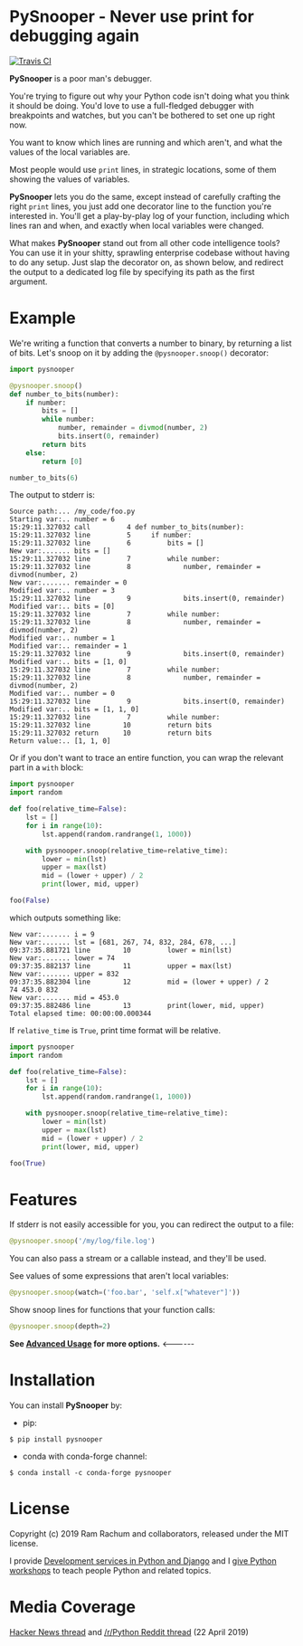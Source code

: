 # PySnooper - Never use print for debugging again #

[![Travis CI](https://img.shields.io/travis/cool-RR/PySnooper/master.svg)](https://travis-ci.org/cool-RR/PySnooper)

**PySnooper** is a poor man's debugger.

You're trying to figure out why your Python code isn't doing what you think it should be doing. You'd love to use a full-fledged debugger with breakpoints and watches, but you can't be bothered to set one up right now.

You want to know which lines are running and which aren't, and what the values of the local variables are.

Most people would use `print` lines, in strategic locations, some of them showing the values of variables.

**PySnooper** lets you do the same, except instead of carefully crafting the right `print` lines, you just add one decorator line to the function you're interested in. You'll get a play-by-play log of your function, including which lines ran and   when, and exactly when local variables were changed.

What makes **PySnooper** stand out from all other code intelligence tools? You can use it in your shitty, sprawling enterprise codebase without having to do any setup. Just slap the decorator on, as shown below, and redirect the output to a dedicated log file by specifying its path as the first argument.

# Example #

We're writing a function that converts a number to binary, by returning a list of bits. Let's snoop on it by adding the `@pysnooper.snoop()` decorator:

```python
import pysnooper

@pysnooper.snoop()
def number_to_bits(number):
    if number:
        bits = []
        while number:
            number, remainder = divmod(number, 2)
            bits.insert(0, remainder)
        return bits
    else:
        return [0]

number_to_bits(6)
```
The output to stderr is:

```
Source path:... /my_code/foo.py
Starting var:.. number = 6
15:29:11.327032 call         4 def number_to_bits(number):
15:29:11.327032 line         5     if number:
15:29:11.327032 line         6         bits = []
New var:....... bits = []
15:29:11.327032 line         7         while number:
15:29:11.327032 line         8             number, remainder = divmod(number, 2)
New var:....... remainder = 0
Modified var:.. number = 3
15:29:11.327032 line         9             bits.insert(0, remainder)
Modified var:.. bits = [0]
15:29:11.327032 line         7         while number:
15:29:11.327032 line         8             number, remainder = divmod(number, 2)
Modified var:.. number = 1
Modified var:.. remainder = 1
15:29:11.327032 line         9             bits.insert(0, remainder)
Modified var:.. bits = [1, 0]
15:29:11.327032 line         7         while number:
15:29:11.327032 line         8             number, remainder = divmod(number, 2)
Modified var:.. number = 0
15:29:11.327032 line         9             bits.insert(0, remainder)
Modified var:.. bits = [1, 1, 0]
15:29:11.327032 line         7         while number:
15:29:11.327032 line        10         return bits
15:29:11.327032 return      10         return bits
Return value:.. [1, 1, 0]
```

Or if you don't want to trace an entire function, you can wrap the relevant part in a `with` block:

```python
import pysnooper
import random

def foo(relative_time=False):
    lst = []
    for i in range(10):
        lst.append(random.randrange(1, 1000))

    with pysnooper.snoop(relative_time=relative_time):
        lower = min(lst)
        upper = max(lst)
        mid = (lower + upper) / 2
        print(lower, mid, upper)

foo(False)
```

which outputs something like:

```
New var:....... i = 9
New var:....... lst = [681, 267, 74, 832, 284, 678, ...]
09:37:35.881721 line        10         lower = min(lst)
New var:....... lower = 74
09:37:35.882137 line        11         upper = max(lst)
New var:....... upper = 832
09:37:35.882304 line        12         mid = (lower + upper) / 2
74 453.0 832
New var:....... mid = 453.0
09:37:35.882486 line        13         print(lower, mid, upper)
Total elapsed time: 00:00:00.000344
```

If `relative_time` is `True`, print time format will be relative.

```python
import pysnooper
import random

def foo(relative_time=False):
    lst = []
    for i in range(10):
        lst.append(random.randrange(1, 1000))

    with pysnooper.snoop(relative_time=relative_time):
        lower = min(lst)
        upper = max(lst)
        mid = (lower + upper) / 2
        print(lower, mid, upper)

foo(True)
```

# Features #

If stderr is not easily accessible for you, you can redirect the output to a file:

```python
@pysnooper.snoop('/my/log/file.log')
```

You can also pass a stream or a callable instead, and they'll be used.

See values of some expressions that aren't local variables:

```python
@pysnooper.snoop(watch=('foo.bar', 'self.x["whatever"]'))
```

Show snoop lines for functions that your function calls:

```python
@pysnooper.snoop(depth=2)
```

**See [Advanced Usage](https://github.com/cool-RR/PySnooper/blob/master/ADVANCED_USAGE.md) for more options.** <------


# Installation #

You can install **PySnooper** by:

* pip:
```console
$ pip install pysnooper
```

* conda with conda-forge channel:
```console
$ conda install -c conda-forge pysnooper
```


# License #

Copyright (c) 2019 Ram Rachum and collaborators, released under the MIT license.

I provide [Development services in Python and Django](https://chipmunkdev.com
) and I [give Python workshops](http://pythonworkshops.co/) to teach people
Python and related topics.

# Media Coverage #

[Hacker News thread](https://news.ycombinator.com/item?id=19717786)
and [/r/Python Reddit thread](https://www.reddit.com/r/Python/comments/bg0ida/pysnooper_never_use_print_for_debugging_again/) (22 April 2019)

